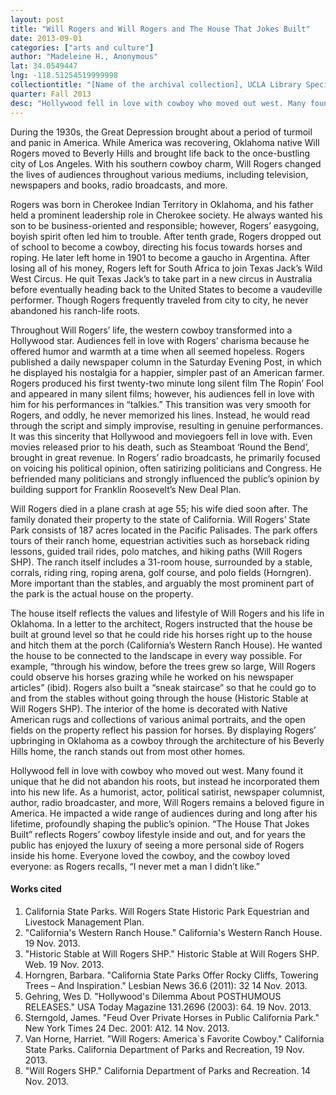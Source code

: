 ```yaml
---
layout: post
title: "Will Rogers and Will Rogers and The House That Jokes Built"
date: 2013-09-01
categories: ["arts and culture"]
author: "Madeleine H., Anonymous"
lat: 34.0549447
lng: -118.51254519999998
collectiontitle: "[Name of the archival collection], UCLA Library Special Collections"
quarter: Fall 2013
desc: "Hollywood fell in love with cowboy who moved out west. Many found it unique that he did not abandon his roots, but instead he incorporated them into his new life. As a humorist, actor, political satirist, newspaper columnist, author, radio broadcaster, and more, Will Rogers remains a beloved figure in America. He impacted a wide range of audiences during and long after his lifetime, profoundly shaping the public’s opinion. “The House That Jokes Built” reflects Rogers’ cowboy lifestyle inside and out, and for years the public has enjoyed the luxury of seeing a more personal side of Rogers inside his home. Everyone loved the cowboy, and the cowboy loved everyone: as Rogers recalls, “I never met a man I didn’t like.”"
---
```

During the 1930s, the Great Depression brought about a period of turmoil and panic in America. While America was recovering, Oklahoma native Will Rogers moved to Beverly Hills and brought life back to the once-bustling city of Los Angeles. With his southern cowboy charm, Will Rogers changed the lives of audiences throughout various mediums, including television, newspapers and books, radio broadcasts, and more.

Rogers was born in Cherokee Indian Territory in Oklahoma, and his father held a prominent leadership role in Cherokee society. He always wanted his son to be business-oriented and responsible; however, Rogers’ easygoing, boyish spirit often led him to trouble.  After tenth grade, Rogers dropped out of school to become a cowboy, directing his focus towards horses and roping.  He later left home in 1901 to become a gaucho in Argentina.  After losing all of his money, Rogers left for South Africa to join Texas Jack’s Wild West Circus.  He quit Texas Jack’s to take part in a new circus in Australia before eventually heading back to the United States to become a vaudeville performer. Though Rogers frequently traveled from city to city, he never abandoned his ranch-life roots.

Throughout Will Rogers’ life, the western cowboy transformed into a Hollywood star. Audiences fell in love with Rogers’ charisma because he offered humor and warmth at a time when all seemed hopeless. Rogers published a daily newspaper column in the Saturday Evening Post, in which he displayed his nostalgia for a happier, simpler past of an American farmer. Rogers produced his first twenty-two minute long silent film The Ropin’ Fool and appeared in many silent films; however, his audiences fell in love with him for his performances in “talkies.” This transition was very smooth for Rogers, and oddly, he never memorized his lines. Instead, he would read through the script and simply improvise, resulting in genuine performances. It was this sincerity that Hollywood and moviegoers fell in love with. Even movies released prior to his death, such as Steamboat ‘Round the Bend’, brought in great revenue. In Rogers’ radio broadcasts, he primarily focused on voicing his political opinion, often satirizing politicians and Congress. He befriended many politicians and strongly influenced the public’s opinion by building support for Franklin Roosevelt’s New Deal Plan.

Will Rogers died in a plane crash at age 55; his wife died soon after.  The family donated their property to the state of California. Will Rogers’ State Park consists of 187 acres located in the Pacific Palisades. The park offers tours of their ranch home, equestrian activities such as horseback riding lessons, guided trail rides, polo matches, and hiking paths (Will Rogers SHP). The ranch itself includes a 31-room house, surrounded by a stable, corrals, riding ring, roping arena, golf course, and polo fields (Horngren). More important than the stables, and arguably the most prominent part of the park is the actual house on the property.

The house itself reflects the values and lifestyle of Will Rogers and his life in Oklahoma. In a letter to the architect, Rogers instructed that the house be built at ground level so that he could ride his horses right up to the house and hitch them at the porch (California’s Western Ranch House).  He wanted the house to be connected to the landscape in every way possible. For example, “through his window, before the trees grew so large, Will Rogers could observe his horses grazing while he worked on his newspaper articles” (ibid). Rogers also built a “sneak staircase” so that he could go to and from the stables without going through the house (Historic Stable at Will Rogers SHP). The interior of the home is decorated with Native American rugs and collections of various animal portraits, and the open fields on the property reflect his passion for horses. By displaying Rogers’ upbringing in Oklahoma as a cowboy through the architecture of his Beverly Hills home, the ranch stands out from most other homes.

Hollywood fell in love with cowboy who moved out west. Many found it unique that he did not abandon his roots, but instead he incorporated them into his new life. As a humorist, actor, political satirist, newspaper columnist, author, radio broadcaster, and more, Will Rogers remains a beloved figure in America. He impacted a wide range of audiences during and long after his lifetime, profoundly shaping the public’s opinion. “The House That Jokes Built” reflects Rogers’ cowboy lifestyle inside and out, and for years the public has enjoyed the luxury of seeing a more personal side of Rogers inside his home. Everyone loved the cowboy, and the cowboy loved everyone: as Rogers recalls, “I never met a man I didn’t like.”


#### Works cited

1. California State Parks. Will Rogers State Historic Park Equestrian and Livestock Management Plan.
2. &quot;California's Western Ranch House.&quot; California's Western Ranch House.  19 Nov. 2013.
3. &quot;Historic Stable at Will Rogers SHP.&quot; Historic Stable at Will Rogers SHP. Web. 19 Nov. 2013.
4. Horngren, Barbara. &quot;California State Parks Offer Rocky Cliffs, Towering Trees – And Inspiration.&quot; Lesbian News 36.6 (2011): 32  14 Nov. 2013.
5. Gehring, Wes D. &quot;Hollywood's Dilemma About POSTHUMOUS RELEASES.&quot; USA Today Magazine 131.2696 (2003): 64. 19 Nov. 2013.
6. Sterngold, James. &quot;Feud Over Private Horses in Public California Park.&quot; New York Times 24 Dec. 2001: A12. 14 Nov. 2013.
7. Van Horne, Harriet. &quot;Will Rogers: America`s Favorite Cowboy.&quot; California State Parks. California Department of Parks and Recreation, 19 Nov. 2013.
8. &quot;Will Rogers SHP.&quot; California Department of Parks and Recreation. 14 Nov. 2013.
